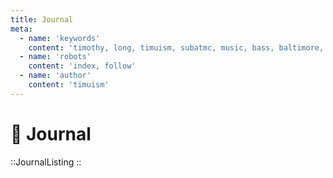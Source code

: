 ```yaml
---
title: Journal
meta:
  - name: 'keywords'
    content: 'timothy, long, timuism, subatmc, music, bass, baltimore, blog, journal'
  - name: 'robots'
    content: 'index, follow'
  - name: 'author'
    content: 'timuism'
---
```


# 📔 Journal

::JournalListing
::